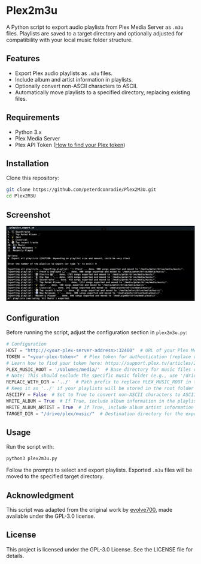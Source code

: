 
# Plex2m3u

A Python script to export audio playlists from Plex Media Server as `.m3u` files. Playlists are saved to a target directory and optionally adjusted for compatibility with your local music folder structure.

## Features

- Export Plex audio playlists as `.m3u` files.
- Include album and artist information in playlists.
- Optionally convert non-ASCII characters to ASCII.
- Automatically move playlists to a specified directory, replacing existing files.

## Requirements

- Python 3.x
- Plex Media Server
- Plex API Token ([How to find your Plex token](https://support.plex.tv/articles/204059436-finding-an-authentication-token-x-plex-token/))

## Installation

Clone this repository:
   ```bash
   git clone https://github.com/peterdconradie/Plex2M3U.git
   cd Plex2M3U 
   ```
## Screenshot
![Screenshot of terminal](screenshot.png)


## Configuration

Before running the script, adjust the configuration section in `plex2m3u.py`:

```python
# Configuration
HOST = "http://<your-plex-server-address>:32400"  # URL of your Plex Media Server.
TOKEN = "<your-plex-token>"  # Plex token for authentication (replace with your actual token).
# Learn how to find your token here: https://support.plex.tv/articles/204059436-finding-an-authentication-token-x-plex-token/
PLEX_MUSIC_ROOT = '/Volumes/media/'  # Base directory for music files on the Plex server.
# Note: This should exclude the specific music folder (e.g., use '/drive/plex' instead of '/drive/plex/music').
REPLACE_WITH_DIR = '../'  # Path prefix to replace PLEX_MUSIC_ROOT in the exported playlist.
# Keep it as '../' if your playlists will be stored in the root folder of your music directory (as is the case for the TARGET_DIR).
ASCIIFY = False  # Set to True to convert non-ASCII characters to ASCII (e.g., ä -> ae).
WRITE_ALBUM = True  # If True, include album information in the playlist file.
WRITE_ALBUM_ARTIST = True  # If True, include album artist information in the playlist file.
TARGET_DIR = "/drive/plex/music/"  # Destination directory for the exported playlists.

```

## Usage

Run the script with:
```bash
python3 plex2m3u.py
```

Follow the prompts to select and export playlists. Exported `.m3u` files will be moved to the specified target directory.

## Acknowledgment

This script was adapted from the original work by [evolve700](https://github.com/evolve700/PlexPlaylistExport/tree/main), made available under the GPL-3.0 license.

## License

This project is licensed under the GPL-3.0 License. See the LICENSE file for details.
